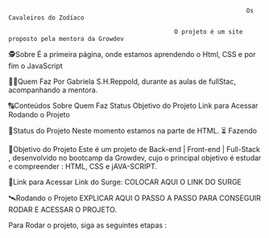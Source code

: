                                                                       Os Cavaleiros do Zodíaco

                                                  O projeto é um site proposto pela mentora da Growdev
🕵Sobre
É a primeira página, onde estamos aprendendo o Html, CSS e por fim o JavaScript

👩🏾Quem Faz
Por Gabriela S.H.Reppold, durante as aulas de fullStac, acompanhando a mentora.


🔠Conteúdos
Sobre
Quem Faz
Status
Objetivo do Projeto
Link para Acessar
Rodando o Projeto


🧭Status do Projeto
Neste momento estamos na parte de HTML.
⏳ Fazendo

🎯Objetivo do Projeto
Este é um projeto de Back-end | Front-end | Full-Stack , desenvolvido no bootcamp da Growdev, cujo o principal objetivo é estudar e compreender : HTML, CSS e 
jAVA-SCRIPT.

🔗Link para Acessar
Link do Surge: COLOCAR AQUI O LINK DO SURGE

🛰Rodando o Projeto
EXPLICAR AQUI O PASSO A PASSO PARA CONSEGUIR RODAR E ACESSAR O PROJETO.

Para Rodar o projeto, siga as seguintes etapas :

